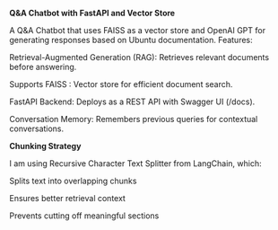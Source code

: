 **Q&A Chatbot with FastAPI and Vector Store**

A Q&A Chatbot that uses FAISS as a vector store and OpenAI GPT for generating responses based on Ubuntu documentation.
Features:

 Retrieval-Augmented Generation (RAG): Retrieves relevant documents before answering.
 
 Supports FAISS : Vector store for efficient document search.
 
 FastAPI Backend: Deploys as a REST API with Swagger UI (/docs).
 
 Conversation Memory: Remembers previous queries for contextual conversations.


**Chunking Strategy**

I am using Recursive Character Text Splitter from LangChain, which:
 
 Splits text into overlapping chunks
 
 Ensures better retrieval context
 
 Prevents cutting off meaningful sections

